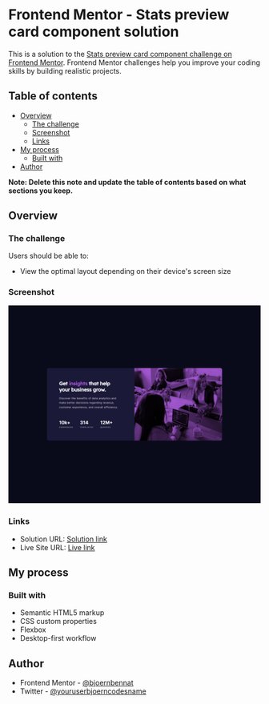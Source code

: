 # Frontend Mentor - Stats preview card component solution

This is a solution to the [Stats preview card component challenge on Frontend Mentor](https://www.frontendmentor.io/challenges/stats-preview-card-component-8JqbgoU62). Frontend Mentor challenges help you improve your coding skills by building realistic projects.

## Table of contents

- [Overview](#overview)
  - [The challenge](#the-challenge)
  - [Screenshot](#screenshot)
  - [Links](#links)
- [My process](#my-process)
  - [Built with](#built-with)
- [Author](#author)

**Note: Delete this note and update the table of contents based on what sections you keep.**

## Overview

### The challenge

Users should be able to:

- View the optimal layout depending on their device's screen size

### Screenshot

![Desktop](./design/desktop-screenshot.png)

### Links

- Solution URL: [Solution link]()
- Live Site URL: [Live link]()

## My process

### Built with

- Semantic HTML5 markup
- CSS custom properties
- Flexbox
- Desktop-first workflow

## Author

- Frontend Mentor - [@bjoernbennat](https://www.frontendmentor.io/profile/bjoernbennat)
- Twitter - [@youruserbjoerncodesname](https://www.twitter.com/bjoerncodes)
